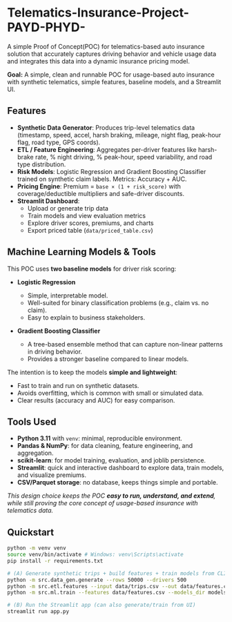 # Telematics-Insurance-Project-PAYD-PHYD-
A simple Proof of Concept(POC) for telematics-based auto insurance solution that accurately captures driving behavior and vehicle usage data and integrates this data into a dynamic insurance pricing model. 

**Goal:** A simple, clean and runnable POC for usage-based auto insurance with synthetic telematics, simple features, baseline models, and a Streamlit UI.

## Features
- **Synthetic Data Generator**: Produces trip-level telematics data (timestamp, speed, accel, harsh braking, mileage, night flag, peak-hour flag, road type, GPS coords).  
- **ETL / Feature Engineering**: Aggregates per-driver features like harsh-brake rate, % night driving, % peak-hour, speed variability, and road type distribution.  
- **Risk Models**: Logistic Regression and Gradient Boosting Classifier trained on synthetic claim labels. Metrics: Accuracy + AUC.  
- **Pricing Engine**: Premium = `base × (1 + risk_score)` with coverage/deductible multipliers and safe-driver discounts.  
- **Streamlit Dashboard**:  
  - Upload or generate trip data  
  - Train models and view evaluation metrics  
  - Explore driver scores, premiums, and charts  
  - Export priced table (`data/priced_table.csv`)  

## Machine Learning Models & Tools

This POC uses **two baseline models** for driver risk scoring:  

- **Logistic Regression**  
  - Simple, interpretable model.  
  - Well-suited for binary classification problems (e.g., claim vs. no claim).  
  - Easy to explain to business stakeholders.  

- **Gradient Boosting Classifier**  
  - A tree-based ensemble method that can capture non-linear patterns in driving behavior.  
  - Provides a stronger baseline compared to linear models.  

The intention is to keep the models **simple and lightweight**:  
- Fast to train and run on synthetic datasets.  
- Avoids overfitting, which is common with small or simulated data.  
- Clear results (accuracy and AUC) for easy comparison.  

## Tools Used
- **Python 3.11** with `venv`: minimal, reproducible environment.  
- **Pandas & NumPy**: for data cleaning, feature engineering, and aggregation.  
- **scikit-learn**: for model training, evaluation, and joblib persistence.  
- **Streamlit**: quick and interactive dashboard to explore data, train models, and visualize premiums.  
- **CSV/Parquet storage**: no database, keeps things simple and portable.  

*This design choice keeps the POC **easy to run, understand, and extend**, while still proving the core concept of usage-based insurance with telematics data.*

## Quickstart

```bash
python -m venv venv
source venv/bin/activate # Windows: venv\Scripts\activate
pip install -r requirements.txt

# (A) Generate synthetic trips + build features + train models from CLI
python -m src.data_gen.generate --rows 50000 --drivers 500
python -m src.etl.features --input data/trips.csv --out data/features.csv
python -m src.ml.train --features data/features.csv --models_dir models --metrics docs/metrics.json

# (B) Run the Streamlit app (can also generate/train from UI)
streamlit run app.py
